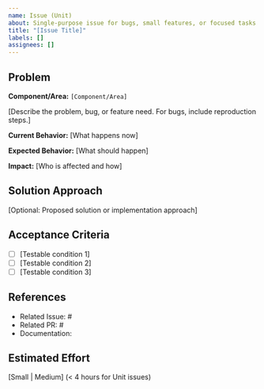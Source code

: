 ```yaml
---
name: Issue (Unit)
about: Single-purpose issue for bugs, small features, or focused tasks
title: "[Issue Title]"
labels: []
assignees: []
---
```


## Problem

**Component/Area:** `[Component/Area]`

[Describe the problem, bug, or feature need. For bugs, include reproduction steps.]

**Current Behavior:**
[What happens now]

**Expected Behavior:**
[What should happen]

**Impact:**
[Who is affected and how]

## Solution Approach

[Optional: Proposed solution or implementation approach]

## Acceptance Criteria

- [ ] [Testable condition 1]
- [ ] [Testable condition 2]
- [ ] [Testable condition 3]

## References

- Related Issue: #
- Related PR: #
- Documentation:

## Estimated Effort

[Small | Medium] (< 4 hours for Unit issues)
